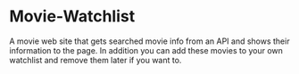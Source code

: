 # Movie-Watchlist
A movie web site that gets searched movie info from an API and shows their information to the page.
In addition you can add these movies to your own watchlist and remove them later if you want to.
